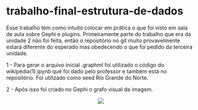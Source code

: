 # trabalho-final-estrutura-de-dados
Esse trabalho tem como intuito colocar em prática o que foi visto em sala de aula sobre Gephi e plugins. Primeiramente parte do trabalho que era da unidade 2 não foi feita, então o repositório no git muito provavelmente estará diferente do esperado  mas obedecendo o que foi pedido da terceira unidade.

1 - Para gerar o arquivo inicial  .graphml foi utilizado o código do wikipédia(1).ipynb que foi dado pelo professor e também  está no repositório. Foi utilizado  como seed Rio Grande do Norte. 

2 - Após isso foi criado no Gephi o grafo visual da imagem.

<div align="center">
<img src="https://user-images.githubusercontent.com/47721533/207745632-87ed68c4-9b87-461f-97be-56b35e6df898.png" />
</div>

